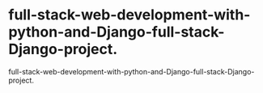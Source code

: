 # full-stack-web-development-with-python-and-Django-full-stack-Django-project.
full-stack-web-development-with-python-and-Django-full-stack-Django-project.
